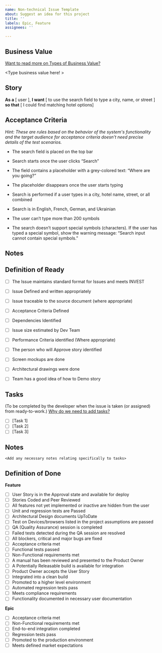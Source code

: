 ```yaml
---
name: Non-technical Issue Template
about: Suggest an idea for this project
title: ''
labels: Epic, Feature
assignees: ''

---
```


## Business Value  

[Want to read more on Types of Business Value?](https://docs.google.com/spreadsheets/d/1Bvcam238-mvESbTmEgLjkR0Dhrb9TmP4aQ7b3st8pMc/edit#gid=0)

<Type business value here! >

## Story
**As a**  [ user ],
**I want** [ to use the search field to type a city, name, or street ]
**so that** [ I could find matching hotel options]

## Acceptance Criteria
*Hint: These are rules based on the behavior of the system's functionality and the target audience for acceptance criteria doesn’t need precise details of the test scenarios.*

* The search field is placed on the top bar

* Search starts once the user clicks “Search”

* The field contains a placeholder with a grey-colored text: “Where are you going?”

* The placeholder disappears once the user starts typing

* Search is performed if a user types in a city, hotel name, street, or all combined

* Search is in English, French, German, and Ukrainian

* The user can’t type more than 200 symbols

* The search doesn’t support special symbols (characters). If the user has typed a special symbol, show the warning message: “Search input cannot contain  special symbols.”

## Notes
<Document any additional details about the feature>


## Definition of Ready

- [ ] The Issue maintains standard format for Issues and meets INVEST
- [ ] Issue Defined and written appropriately
- [ ] Issue traceable to the source document (where appropriate)
- [ ] Acceptance Criteria Defined
- [ ] Dependencies Identified
- [ ] Issue size estimated by Dev Team
- [ ] Performance Criteria identified (Where appropriate)
- [ ] The person who will Approve story identified
- [ ] Screen mockups are done
- [ ] Architectural drawings were done
- [ ] Team has a good idea of how to Demo story


## Tasks
(To be completed by the developer when the issue is taken (or assigned) from ready-to-work.)
[Why do we need to add tasks?](https://healthlabs.slab.com/posts/tasking-stories-z7lh2l1w)
- [ ] [Task 1]
- [ ] [Task 2]
- [ ] [Task 3]

## Notes
```
<Add any necessary notes relating specifically to tasks>
```


## Definition of Done

**Feature**
- [ ] User Story is in the Approval state and available for deploy
- [ ] Stories Coded and Peer Reviewed	
- [ ] All features not yet implemented or inactive are hidden from the user
- [ ] Unit and regression tests are Passed
- [ ] Architectural Design documents UpToDate 	
- [ ] Test on Devices/browsers listed in the project assumptions are passed
- [ ] QA (Quality Assurance) session is completed
- [ ] Failed tests detected during the QA session are resolved
- [ ] All blockers, critical and major bugs are fixed
- [ ] Acceptance criteria met
- [ ] Functional tests passed
- [ ] Non-Functional requirements met
- [ ] A manual has been reviewed and presented to the Product Owner
- [ ] A Potentially Releasable build is available for integration
- [ ] Product Owner accepts the User Story
- [ ] Integrated into a clean build
- [ ] Promoted to a higher level environment
- [ ] Automated regression tests pass
- [ ] Meets compliance requirements
- [ ] Functionality documented in necessary user documentation

**Epic**
- [ ] Acceptance criteria met
- [ ] Non-Functional requirements met
- [ ] End-to-end integration completed
- [ ] Regression tests pass
- [ ] Promoted to the production environment
- [ ] Meets defined market expectations
